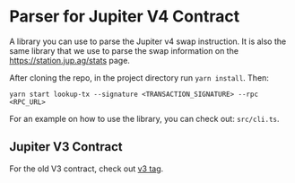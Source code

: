 # Parser for Jupiter V4 Contract

A library you can use to parse the Jupiter v4 swap instruction. It is also the same library that we use to parse the swap information on the https://station.jup.ag/stats page.

After cloning the repo, in the project directory run `yarn install`. Then:


```
yarn start lookup-tx --signature <TRANSACTION_SIGNATURE> --rpc <RPC_URL>
```

For an example on how to use the library, you can check out: `src/cli.ts`.

## Jupiter V3 Contract

For the old V3 contract, check out [v3 tag](https://github.com/jup-ag/instruction-parser/tree/v3).